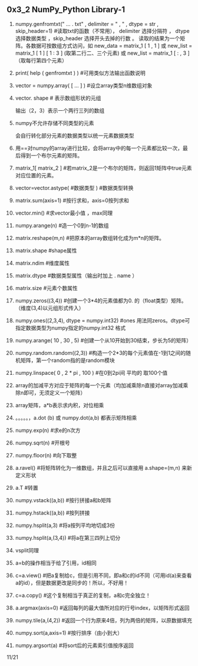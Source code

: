## 0x3_2 NumPy_Python Library-1 

1. numpy.genfromtxt(" ...   . txt" ,  delimiter = " , " , dtype = str , skip_header=1)   #读取txt的函数（不常用）， delimiter 选择分隔符 ， dtype 选择数据类型 ，skip_header 选择开头去掉的行数 。 读取的结果为一个矩阵。各数据可按数组方式访问，如 new_data = matrix_1 [ 1 , 1 ] 或 new_list = matrix_1 [ 1 ] [ 1 : 3 ] (取第二行二、三个元素)  或 new_list = matrix_1 [ : , 3 ] （取每行第四个元素）

2. print( help ( genfromtxt ) )   #可用类似方法输出函数说明

3. vector = numpy.array( [ ... ] )       #设立array类型n维数组对象

4. vector. shape     # 表示数组形状的元组

   输出（2，3）表示一个两行三列的数组

5. numpy不允许存储不同类型的元素

   会自行转化部分元素的数据类型以统一元素数据类型

6. 用==对numpy的array进行比较，会将array中的每一个元素都比较一次，最后得到一个布尔元素的矩阵。

7. matrix_1[ matrix_2 ]   #若matrix_2是一个布尔的矩阵，则返回1矩阵中true元素对应位置的元素。

8. vector=vector.astype( #数据类型 )  #数据类型转换

9. matrix.sum(axis=1)   #按行求和，axis=0按列求和

10. vector.min()  #求vector最小值 ，max同理

11. numpy.arange(n)     #造一个0到n-1的数组

12. matrix.reshape(m,n)   #把原本的array数组转化成为m*n的矩阵。

13. matrix.shape   #shape属性

14. matrix.ndim   #维度属性

15. matrix.dtype   #数据类型属性（输出时加上 . name ）

16. matrix.size   #元素个数属性

17. numpy.zeros((3,4))   #创建一个3*4的元素值都为0. 的（float类型）矩阵。（维度(3,4)以元组形式传入）

18. numpy.ones((2,3,4), dtype = numpy.int32)  #ones 用法同zeros。dtype可指定数据类型为numpy指定的numpy.int32 格式

19. numpy.arange( 10 , 30 ,  5)   #创建一个从10开始到30结束，步长为5的矩阵）

20. numpy.random.random((2,3))   #构造一个2*3的每个元素值在-1到1之间的随机矩阵，第一个random指的是random模块

21. numpy.linspace( 0 ,  2 * pi , 100 )    #在0到2pi间  平均的   取100个值

22. array的加减平方对应于矩阵的每一个元素（均加减乘除n直接对array加减乘除n即可，无须定义一个矩阵）

23. array矩阵，a*b表示求内积，对位相乘

24. 。。。。。，a.dot (b)   或  numpy.dot(a,b)    都表示矩阵相乘

25. numpy.exp(n)    #求e的n次方

26. numpy.sqrt(n)     #开根号

27. numpy.floor(n)     #向下取整

28. a.ravel()       #将矩阵转化为一维数组，并且之后可以直接用   a.shape=(m,n)   来新定义形状

29. a.T     #转置

30. numpy.vstack((a,b))    #按行拼接a和b矩阵

31. numpy.hstack((a,b))    #按列拼接

32. numpy.hsplit(a,3)       #将a按列平均地切成3份

33. numpy.hsplit(a,(3,4))      #将a在第三四列上切分

34. vsplit同理

35. a=b的操作相当于给了引用，id相同

36. c=a.view()       #把a复制给c，但是引用不同，即a和c的id不同（可用id(a)来查看a的id），但是数据更改是同步的！所以，不好用！

37. c=a.copy()        #这个复制相当于真正的复制，a和c完全独立！

38. a.argmax(axis=0)     #返回每列的最大值所对应的行号index，以矩阵形式返回

39. numpy.tile(a,(4,2))              #返回一个行为原来4倍，列为两倍的矩阵，以原数据填充

40. numpy.sort(a,axis=1)           #按行排序（由小到大）

41. numpy.argsort(a)            #将sort后的元素索引值按序返回



11/21